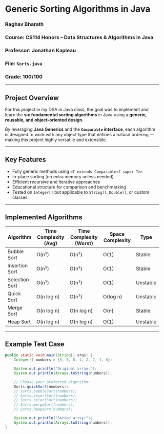 # Generic Sorting Algorithms in Java

### Raghav Bharath  
### Course: CS114 Honors – Data Structures & Algorithms in Java  
### Professor: Jonathan Kapleau  
### File: `Sorts.java`
### Grade: 100/100

---

## Project Overview

For this project in my DSA in Java class, the goal was to implement and learn the **six fundamental sorting algorithms** in Java using a **generic, reusable, and object-oriented design**.

By leveraging **Java Generics** and the **`Comparable` interface**, each algorithm is designed to work with any object type that defines a natural ordering — making this project highly versatile and extensible.

---

## Key Features

- Fully generic methods using `<T extends Comparable<? super T>>`
- In-place sorting (no extra memory unless needed)
- Efficient recursive and iterative approaches
- Educational structure for comparison and benchmarking
- Tested on `Integer[]` but applicable to `String[]`, `Double[]`, or custom classes  

---

## Implemented Algorithms

| Algorithm     | Time Complexity (Avg) | Time Complexity (Worst) | Space Complexity | Type      |
|---------------|------------------------|---------------------------|------------------|-----------|
| Bubble Sort | O(n²)                  | O(n²)                     | O(1)             | Stable    |
| Insertion Sort | O(n²)             | O(n²)                     | O(1)             | Stable    |
| Selection Sort | O(n²)             | O(n²)                     | O(1)             | Unstable  |
| Quick Sort   | O(n log n)            | O(n²)                     | O(log n)         | Unstable  |
| Merge Sort   | O(n log n)            | O(n log n)                | O(n)             | Stable    |
| Heap Sort    | O(n log n)            | O(n log n)                | O(1)             | Unstable  |

---

## Example Test Case

```java
public static void main(String[] args) {
    Integer[] numbers = {5, 3, 8, 4, 2, 7, 1, 6};

    System.out.println("Original array:");
    System.out.println(Arrays.toString(numbers));

    // Choose your preferred algorithm:
    Sorts.quickSort(numbers);
    // Sorts.bubbleSort(numbers);
    // Sorts.insertSort(numbers);
    // Sorts.selectSort(numbers);
    // Sorts.mergeSort(numbers);
    // Sorts.heapSort(numbers);

    System.out.println("Sorted array:");
    System.out.println(Arrays.toString(numbers));
}
